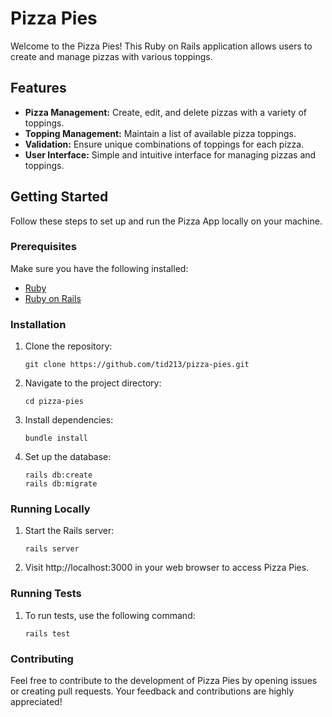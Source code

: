 # Pizza Pies

Welcome to the Pizza Pies! This Ruby on Rails application allows users to create and manage pizzas with various toppings.

## Features

- **Pizza Management:** Create, edit, and delete pizzas with a variety of toppings.
- **Topping Management:** Maintain a list of available pizza toppings.
- **Validation:** Ensure unique combinations of toppings for each pizza.
- **User Interface:** Simple and intuitive interface for managing pizzas and toppings.

## Getting Started

Follow these steps to set up and run the Pizza App locally on your machine.

### Prerequisites

Make sure you have the following installed:

- [Ruby](https://www.ruby-lang.org/)
- [Ruby on Rails](https://rubyonrails.org/)

### Installation

1. Clone the repository:

   ```
   git clone https://github.com/tid213/pizza-pies.git
   ```

2. Navigate to the project directory:

    ```
    cd pizza-pies
    ```

3. Install dependencies:
    ```
    bundle install
    ```
4. Set up the database:
    ```
    rails db:create
    rails db:migrate
    ```

### Running Locally

1. Start the Rails server:

    ```
    rails server
    ```

2. Visit http://localhost:3000 in your web browser to access Pizza Pies.

### Running Tests

1. To run tests, use the following command:

    ```
    rails test
    ```

### Contributing
Feel free to contribute to the development of Pizza Pies by opening issues or creating pull requests. Your feedback and contributions are highly appreciated!